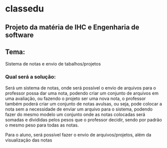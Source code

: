 # classedu

## Projeto da matéria de IHC e Engenharia de software

## Tema:

Sistema de notas e envio de tabalhos/projetos 

### Qual será a solução: 

Será um sistema de notas, onde será possível o envio de arquivos para o professor possa dar uma nota, podendo criar um conjunto de arquivos em uma avaliação, ou fazendo o projeto ser uma nova nota, o professor também poderá criar um conjunto de notas avulsas, ou seja, pode colocar a nota sem a necessidade de enviar um arquivo para o sistema, podendo fazer do mesmo modelo um conjunto onde as notas colocadas será somadas e divididas pelos pesos que o professor decidir, sendo por padrão o mesmo peso para todas as notas. 

Para o aluno, será possível fazer o envio de arquivos/projetos, além da visualização das notas 

